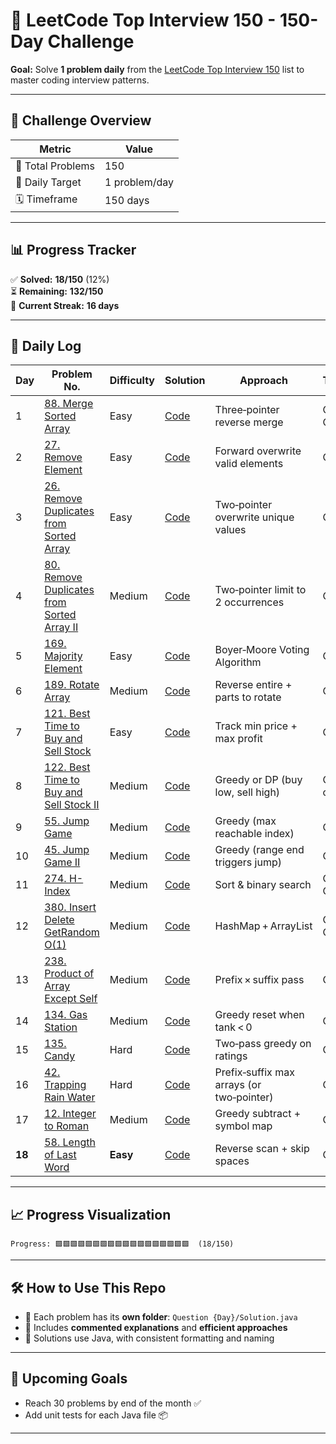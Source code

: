 # 🚀 LeetCode Top Interview 150 - 150-Day Challenge

**Goal:** Solve **1 problem daily** from the [LeetCode Top Interview 150](https://leetcode.com/studyplan/top-interview-150/) list to master coding interview patterns.

---

## 📌 Challenge Overview

| Metric             | Value           |
|--------------------|-----------------|
| 🧠 Total Problems   | 150             |
| 🎯 Daily Target     | 1 problem/day   |
| 🗓️ Timeframe        | 150 days        |

---

## 📊 Progress Tracker

✅ **Solved:** **18/150** (12%)  
⏳ **Remaining:** **132/150**  
📅 **Current Streak:** **16 days**

---

## 📅 Daily Log

| Day | Problem No. | Difficulty | Solution | Approach | Time/Space |
|-----|-------------|------------|----------|----------|------------|
| 1   | [88. Merge Sorted Array](https://leetcode.com/problems/merge-sorted-array/) | Easy   | [Code](https://github.com/VarunB-asm/Interview-150/blob/main/Question%201/Solution.java) | Three‑pointer reverse merge | O(m+n) / O(1) |
| 2   | [27. Remove Element](https://leetcode.com/problems/remove-element/) | Easy   | [Code](https://github.com/VarunB-asm/Interview-150/blob/main/Question%202/Solution.java) | Forward overwrite valid elements | O(n) / O(1) |
| 3   | [26. Remove Duplicates from Sorted Array](https://leetcode.com/problems/remove-duplicates-from-sorted-array/) | Easy | [Code](https://github.com/VarunB-asm/Interview-150/blob/main/Question%203/Solution.java) | Two‑pointer overwrite unique values | O(n) / O(1) |
| 4   | [80. Remove Duplicates from Sorted Array II](https://leetcode.com/problems/remove-duplicates-from-sorted-array-ii/) | Medium | [Code](https://github.com/VarunB-asm/Interview-150/blob/main/Question%204/Solution.java) | Two‑pointer limit to 2 occurrences | O(n) / O(1) |
| 5   | [169. Majority Element](https://leetcode.com/problems/majority-element/) | Easy  | [Code](https://github.com/VarunB-asm/Interview-150/blob/main/Question%205/Solution.java) | Boyer‑Moore Voting Algorithm | O(n) / O(1) |
| 6   | [189. Rotate Array](https://leetcode.com/problems/rotate-array/) | Medium | [Code](https://github.com/VarunB-asm/Interview-150/blob/main/Question%206/Solution.java) | Reverse entire + parts to rotate | O(n) / O(1) |
| 7   | [121. Best Time to Buy and Sell Stock](https://leetcode.com/problems/best-time-to-buy-and-sell-stock/) | Easy | [Code](https://github.com/VarunB-asm/Interview-150/blob/main/Question%207/Solution.java) | Track min price + max profit | O(n) / O(1) |
| 8   | [122. Best Time to Buy and Sell Stock II](https://leetcode.com/problems/best-time-to-buy-and-sell-stock-ii/) | Medium | [Code](https://github.com/VarunB-asm/Interview-150/blob/main/Question%208/Solution.java) | Greedy or DP (buy low, sell high) | O(n) / O(1) or O(n) |
| 9   | [55. Jump Game](https://leetcode.com/problems/jump-game/) | Medium | [Code](https://github.com/VarunB-asm/Interview-150/blob/main/Question%209/Solution.java) | Greedy (max reachable index) | O(n) / O(1) |
| 10  | [45. Jump Game II](https://leetcode.com/problems/jump-game-ii/) | Medium | [Code](https://github.com/VarunB-asm/Interview-150/blob/main/Question%2010/Solution.java) | Greedy (range end triggers jump) | O(n) / O(1) |
| 11  | [274. H-Index](https://leetcode.com/problems/h-index/) | Medium | [Code](https://github.com/VarunB-asm/Interview-150/blob/main/Question%2011/Solution.java) | Sort & binary search | O(n log n) / O(1) |
| 12  | [380. Insert Delete GetRandom O(1)](https://leetcode.com/problems/insert-delete-getrandom-o1/) | Medium | [Code](https://github.com/VarunB-asm/Interview-150/blob/main/Question%2012/Solution.java) | HashMap + ArrayList | O(1) avg / O(n) |
| 13  | [238. Product of Array Except Self](https://leetcode.com/problems/product-of-array-except-self/) | Medium | [Code](https://github.com/VarunB-asm/Interview-150/blob/main/Question%2013/Solution.java) | Prefix × suffix pass | O(n) / O(1) |
| 14  | [134. Gas Station](https://leetcode.com/problems/gas-station/) | Medium | [Code](https://github.com/VarunB-asm/Interview-150/blob/main/Question%2014/Solution.java) | Greedy reset when tank < 0 | O(n) / O(1) |
| 15  | [135. Candy](https://leetcode.com/problems/candy/) | Hard   | [Code](https://github.com/VarunB-asm/Interview-150/blob/main/Question%2015/Solution.java) | Two‑pass greedy on ratings | O(n) / O(n) |
| 16  | [42. Trapping Rain Water](https://leetcode.com/problems/trapping-rain-water/) | Hard | [Code](https://github.com/VarunB-asm/Interview-150/blob/main/Question%2016/Solution.java) | Prefix‑suffix max arrays (or two‑pointer) | O(n) / O(n) |
| 17  | [12. Integer to Roman](https://leetcode.com/problems/integer-to-roman/) | Medium | [Code](https://github.com/VarunB-asm/Interview-150/blob/main/Question%2017/Solution.java) | Greedy subtract + symbol map | O(1) / O(1) |
| **18** | [58. Length of Last Word](https://leetcode.com/problems/length-of-last-word/) | **Easy** | [Code](https://github.com/VarunB-asm/Interview-150/blob/main/Question%2018/Solution.java) | Reverse scan + skip spaces | O(n) / O(1) |

---

## 📈 Progress Visualization

```plaintext
Progress: 🟩🟩🟩🟩🟩🟩🟩🟩🟩🟩🟩🟩🟩🟩🟩🟩🟩🟩  (18/150)
```

---

## 🛠 How to Use This Repo

- 📁 Each problem has its **own folder**: `Question {Day}/Solution.java`
- 🧠 Includes **commented explanations** and **efficient approaches**
- 🔄 Solutions use Java, with consistent formatting and naming

---

## 🌟 Upcoming Goals

- Reach 30 problems by end of the month ✅
- Add unit tests for each Java file 📦

---
